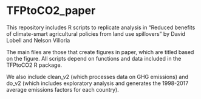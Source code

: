 # TFPtoCO2_paper

This repository includes R scripts to replicate analysis in “Reduced benefits of climate-smart agricultural policies from land use spillovers” by David Lobell and Nelson Villoria

The main files are those that create figures in paper, which are titled based on the figure. All scripts depend on functions and data included in the TFPtoCO2 R package.

We also include clean_v2 (which processes data on GHG emissions) and do_v2 (which includes exploratory analysis and generates the 1998-2017 average emissions factors for each country).
